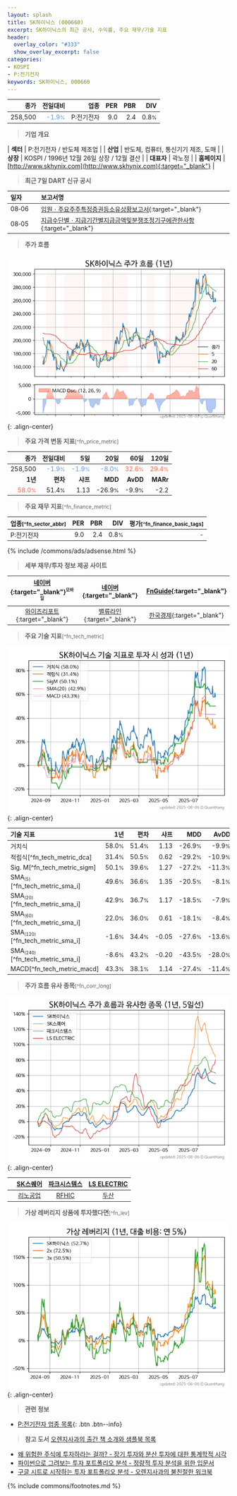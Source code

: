 ```yaml
---
layout: splash
title: SK하이닉스 (000660)
excerpt: SK하이닉스의 최근 공시, 수익률, 주요 재무/기술 지표
header:
  overlay_color: "#333"
  show_overlay_excerpt: false
categories:
- KOSPI
- P:전기전자
keywords: SK하이닉스, 000660
---
```


| **종가** | **전일대비** | **업종** | **PER** | **PBR** | **DIV** |
| -------: | -----------: | -------: | ------: | ------: | ------: |
| 258,500 | <span style="color: cornflowerblue">-1.9<small>%</small></span> | P:전기전자 | 9.0 | 2.4 | 0.8<small>%</small> |

<!-- more -->


> **기업 개요**<a id="company"></a>

| <span style="white-space:nowrap;">**섹터**</span> | P:전기전자 / 반도체 제조업 |
| <span style="white-space:nowrap;">**산업**</span> | 반도체, 컴퓨터, 통신기기 제조, 도매 |
| <span style="white-space:nowrap;">**상장**</span> | KOSPI / 1996년 12월 26일 상장 / 12월 결산 |
| <span style="white-space:nowrap;">**대표자**</span> | 곽노정 |
| <span style="white-space:nowrap;">**홈페이지**</span> | [http://www.skhynix.com](http://www.skhynix.com){:target="_blank"} |


> **최근 7일 DART 신규 공시**<a id="dart"></a>

| **일자** |      | **보고서명** |
| :------- | :--- | :----------- |
| 08&#x2011;06 | | [임원ㆍ주요주주특정증권등소유상황보고서](https://dart.fss.or.kr/dsaf001/main.do?rcpNo=20250806000318){:target="_blank"} |
| 08&#x2011;05 | | [지급수단별ㆍ지급기간별지급금액및분쟁조정기구에관한사항](https://dart.fss.or.kr/dsaf001/main.do?rcpNo=20250805000091){:target="_blank"} |


> **주가 흐름**<a id="price"></a>

![000660](/stock/images/000660.png){: .align-center}


> **주요 가격 변동 지표**<small>[^fn_price_metric]</small>

| **종가** | **전일대비** | **5일** | **20일** | **60일** | **120일** |
| -------: | -----------: | ------: | -------: | -------: | --------: |
| 258,500 | <span style="color: cornflowerblue">-1.9<small>%</small></span> | <span style="color: cornflowerblue">-1.9<small>%</small></span> | <span style="color: cornflowerblue">-8.0<small>%</small></span> | <span style="color: tomato">32.6<small>%</small></span> | <span style="color: tomato">29.4<small>%</small></span> |
| **1년** | **편차** | **샤프** | **MDD** | **AvDD** | **MARr** |
| <span style="color: tomato">58.0<small>%</small></span> | 51.4<small>%</small> | 1.13 | -26.9<small>%</small> | -9.9<small>%</small> | -2.2 |


> **주요 재무 지표**<small>[^fn_finance_metric]</small>

| **업종**<small>[^fn_sector_abbr]</small> | **PER** | **PBR** | **DIV** | **평가**<small>[^fn_finance_basic_tags]</small> |
| :--------------------------------------- | ------: | ------: | ------: | ----------------------------------------------: |
| P:전기전자 | 9.0 | 2.4 | 0.8<small>%</small> | - |



{% include /commons/ads/adsense.html %}

> **세부 재무/투자 정보 제공 사이트**

| [네이버](https://m.stock.naver.com/domestic/stock/000660/finance/summary){:target="_blank"}<sup><small>모바일</small></sup> | [네이버](https://finance.naver.com/item/coinfo.naver?code=000660){:target="_blank"} | [FnGuide](https://comp.fnguide.com/SVO2/ASP/SVD_Invest.asp?gicode=A000660&MenuYn=Y){:target="_blank"} |
| :---: | :---: | :---: |
| [와이즈리포트](https://comp.wisereport.co.kr/company/c1040001.aspx?cmp_cd=000660){:target="_blank"} | [밸류라인](https://www.valueline.co.kr/finance/summary/000660){:target="_blank"} | [한국경제](https://markets.hankyung.com/stock/000660/financial-summary){:target="_blank"} |


> **주요 기술 지표**<small>[^fn_tech_metric]</small>


![000660](/stock/images/000660_tech.png){: .align-center}

| **기술 지표** | **1년** | **편차** | **샤프** | **MDD** | **AvDD** |
| :------------ | ------: | -----------: | -------: | ------: | -------: |
| 거치식 | 58.0<small>%</small> | 51.4<small>%</small> | 1.13 | -26.9<small>%</small> | -9.9<small>%</small> |
| 적립식[^fn_tech_metric_dca] | 31.4<small>%</small> | 50.5<small>%</small> | 0.62 | -29.2<small>%</small> | -10.9<small>%</small> |
| Sig. M[^fn_tech_metric_sigm] | 50.1<small>%</small> | 39.6<small>%</small> | 1.27 | -27.2<small>%</small> | -11.3<small>%</small> |
| SMA<small><sub>(5)</sub></small>[^fn_tech_metric_sma_i] | 49.6<small>%</small> | 36.6<small>%</small> | 1.35 | -20.5<small>%</small> | -8.1<small>%</small> |
| SMA<small><sub>(20)</sub></small>[^fn_tech_metric_sma_i] | 42.9<small>%</small> | 36.7<small>%</small> | 1.17 | -18.5<small>%</small> | -7.9<small>%</small> |
| SMA<small><sub>(60)</sub></small>[^fn_tech_metric_sma_i] | 22.0<small>%</small> | 36.0<small>%</small> | 0.61 | -18.1<small>%</small> | -8.4<small>%</small> |
| SMA<small><sub>(120)</sub></small>[^fn_tech_metric_sma_i] | -1.6<small>%</small> | 34.4<small>%</small> | -0.05 | -27.6<small>%</small> | -13.6<small>%</small> |
| SMA<small><sub>(240)</sub></small>[^fn_tech_metric_sma_i] | -8.6<small>%</small> | 43.2<small>%</small> | -0.20 | -43.5<small>%</small> | -28.0<small>%</small> |
| MACD[^fn_tech_metric_macd] | 43.3<small>%</small> | 38.1<small>%</small> | 1.14 | -27.4<small>%</small> | -11.4<small>%</small> |


> **주가 흐름 유사 종목**<a id="corr"></a><small>[^fn_corr_long]</small>

![000660](/stock/images/000660_corr.png){: .align-center}

|       | [SK스퀘어](/402340/) | [파크시스템스](/140860/) | [LS ELECTRIC](/010120/) |
| :---: | :------------------------------------: | :------------------------------------: | :------------------------------------: |
|       | [리노공업](/058470/) | [RFHIC](/218410/) | [두산](/000150/) |


> **가상 레버리지 상품에 투자했다면**<a id="2x"></a><small>[^fn_lev]</small>

![000660](/stock/images/000660_2x.png){: .align-center}


> **관련 정보**

- [P:전기전자 업종 목록](/stats/sector/kospi_업종_전기전자_종목/){: .btn .btn--info}

> **참고 도서** [오렌지사과의 출간 책 소개와 샘플북 목록](https://kongdori.tistory.com/691)

- [왜 위험한 주식에 투자하라는 걸까? - 장기 투자와 분산 투자에 대한 통계학적 시각](https://kongdori.tistory.com/421)
- [파이썬으로 그려보는 투자 포트폴리오 분석  - 정량적 투자 분석을 위한 입문서](https://kongdori.tistory.com/643)
- [구글 시트로 시작하는 투자 포트폴리오 분석 - 오렌지사과의 불친절한 워크북](https://kongdori.tistory.com/449)


{% include commons/footnotes.md %}